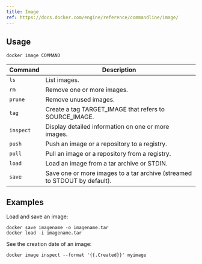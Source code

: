 ```yaml
---
title: Image
ref: https://docs.docker.com/engine/reference/commandline/image/
---
```


## Usage

```shell
docker image COMMAND
```

| Command | Description |
| --- | --- |
| `ls` | List images. |
| `rm` | Remove one or more images. |
| `prune` | Remove unused images. |
| `tag` | Create a tag TARGET_IMAGE that refers to SOURCE_IMAGE. |
| `inspect` | Display detailed information on one or more images. |
| `push` | Push an image or a repository to a registry. |
| `pull` | Pull an image or a repository from a registry. |
| `load` | Load an image from a tar archive or STDIN. |
| `save` | Save one or more images to a tar archive (streamed to STDOUT by default). |

## Examples

Load and save an image:

```shell
docker save imagename -o imagename.tar
docker load -i imagename.tar
```

See the creation date of an image:

```shell
docker image inspect --format '{{.Created}}' myimage
```
